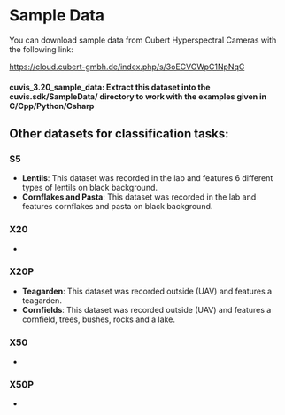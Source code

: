 # Sample Data

You can download sample data from Cubert Hyperspectral Cameras with the following link:

https://cloud.cubert-gmbh.de/index.php/s/3oECVGWpC1NpNqC


#### __cuvis_3.20_sample_data__: Extract this dataset into the cuvis.sdk/SampleData/ directory to work with the examples given in C/Cpp/Python/Csharp


## Other datasets for classification tasks:

### S5
- __Lentils__: 	This dataset was recorded in the lab and features 6 different types of lentils on black background. 
- __Cornflakes and Pasta__: This dataset was recorded in the lab and features cornflakes and pasta on black background. 

### X20
-

### X20P
- __Teagarden__: This dataset was recorded outside (UAV) and features a teagarden. 
- __Cornfields__: This dataset was recorded outside (UAV) and features a cornfield, trees, bushes, rocks and a lake. 
### X50
-

### X50P
-
 
